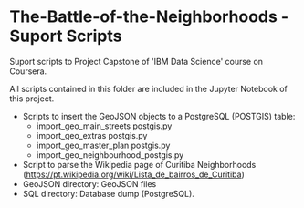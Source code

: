 # The-Battle-of-the-Neighborhoods - Suport Scripts

Suport scripts to Project Capstone of 'IBM Data Science' course on Coursera.

All scripts contained in this folder are included in the Jupyter Notebook of this project.

* Scripts to insert the GeoJSON objects to a PostgreSQL (POSTGIS) table:
    * import_geo_main_streets postgis.py
    * import_geo_extras postgis.py
    * import_geo_master_plan postgis.py
    * import_geo_neighbourhood_postgis.py
* Script to parse the Wikipedia page of Curitiba Neighborhoods (https://pt.wikipedia.org/wiki/Lista_de_bairros_de_Curitiba)
* GeoJSON directory: GeoJSON files
* SQL directory: Database dump (PostgreSQL).